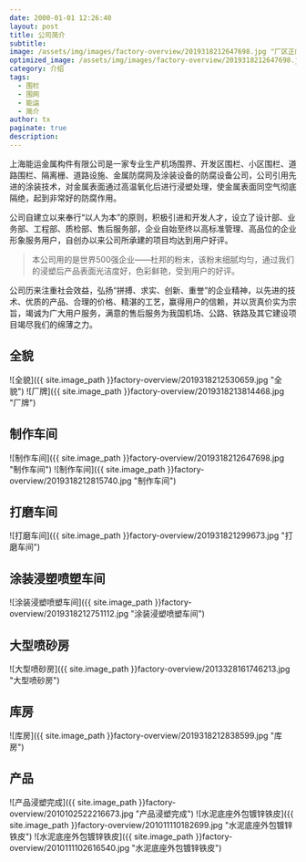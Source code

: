 ```yaml
---
date: 2000-01-01 12:26:40
layout: post
title: 公司简介
subtitle:
image: /assets/img/images/factory-overview/2019318212647698.jpg "厂区正门"
optimized_image: /assets/img/images/factory-overview/2019318212647698.jpg "厂区正门"
category: 介绍
tags:
  - 围栏
  - 围网
  - 能运
  - 简介
author: tx
paginate: true
description:
---
```

上海能运金属构件有限公司是一家专业生产机场围界、开发区围栏、小区围栏、道路围栏、隔离栅、道路设施、金属防腐网及涂装设备的防腐设备公司，公司引用先进的涂装技术，对金属表面通过高温氧化后进行浸塑处理，使金属表面同空气彻底隔绝，起到非常好的防腐作用。

公司自建立以来奉行“以人为本”的原则，积极引进和开发人才，设立了设计部、业务部、工程部、质检部、售后服务部，企业自始至终以高标准管理、高品位的企业形象服务用户，自创办以来公司所承建的项目均达到用户好评。

> 本公司用的是世界500强企业——杜邦的粉末，该粉末细腻均匀，通过我们的浸塑后产品表面光洁度好，色彩鲜艳，受到用户的好评。

公司历来注重社会效益，弘扬“拼搏、求实、创新、重誉”的企业精神，以先进的技术、优质的产品、合理的价格、精湛的工艺，赢得用户的信赖，并以货真价实为宗旨，竭诚为广大用户服务，满意的售后服务为我国机场、公路、铁路及其它建设项目竭尽我们的绵薄之力。
## 全貌
![全貌]({{ site.image_path }}factory-overview/2019318212530659.jpg "全貌")
![厂牌]({{ site.image_path }}factory-overview/2019318213814468.jpg "厂牌")
## 制作车间
![制作车间]({{ site.image_path }}factory-overview/2019318212647698.jpg "制作车间")
![制作车间]({{ site.image_path }}factory-overview/2019318212815740.jpg "制作车间")
## 打磨车间
![打磨车间]({{ site.image_path }}factory-overview/201931821299673.jpg "打磨车间")
## 涂装浸塑喷塑车间
![涂装浸塑喷塑车间]({{ site.image_path }}factory-overview/2019318212751112.jpg "涂装浸塑喷塑车间")
## 大型喷砂房
![大型喷砂房]({{ site.image_path }}factory-overview/2013328161746213.jpg "大型喷砂房")
## 库房
![库房]({{ site.image_path }}factory-overview/2019318212838599.jpg "库房")
## 产品
![产品浸塑完成]({{ site.image_path }}factory-overview/2010102522216673.jpg "产品浸塑完成")
![水泥底座外包镀锌铁皮]({{ site.image_path }}factory-overview/201011110182699.jpg "水泥底座外包镀锌铁皮")
![水泥底座外包镀锌铁皮]({{ site.image_path }}factory-overview/2010111102616540.jpg "水泥底座外包镀锌铁皮")



